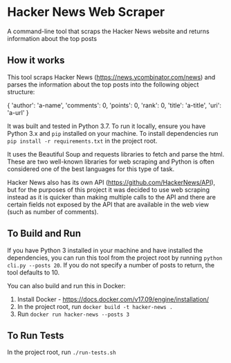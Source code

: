 # Hacker News Web Scraper
A command-line tool that scraps the Hacker News website and returns information about the top posts

## How it works

This tool scraps Hacker News (https://news.ycombinator.com/news) and parses the information about the top posts 
into the following object structure:

 {  'author': 'a-name',
    'comments': 0,
    'points': 0,
    'rank': 0,
    'title': 'a-title',
    'uri': 'a-url'
  }

It was built and tested in Python 3.7. To run it locally, ensure you have Python 3.x and `pip` installed on your machine.
To install dependencies run `pip install -r requirements.txt` in the project root. 

It uses the Beautiful Soup and requests libraries to fetch and parse the html. These are two well-known libraries
for web scraping and Python is often considered one of the best languages for this type of task.

Hacker News also has its own API (https://github.com/HackerNews/API), but for the purposes of this project it was decided 
to use web scraping instead as it is quicker than making multiple calls to the API and there are certain fields not
exposed by the API that are available in the web view (such as number of comments).

## To Build and Run

If you have Python 3 installed in your machine and have installed the dependencies, you can run this tool from the project
root by running `python cli.py --posts 20`. If you do not specify a number of posts to return, the tool defaults to 10.

You can also build and run this in Docker:

1. Install Docker - https://docs.docker.com/v17.09/engine/installation/
2. In the project root, run `docker build -t hacker-news .`
3. Run `docker run hacker-news --posts 3`

## To Run Tests

In the project root, run `./run-tests.sh`
